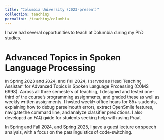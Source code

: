 ```yaml
---
title: "Columbia University (2023-present)"
collection: teaching
permalink: /teaching/columbia
---
```


I have had several opportunities to teach at Columbia during my PhD studies.


Advanced Topics in Spoken Language Processing
======

In Spring 2023 and 2024, and Fall 2024, I served as Head Teaching Assistant for Advanced Topics in Spoken Language Processing (COMS 6998). Across all three semesters of teaching, I designed and tested one-third of the course’s programming assignments, and graded these as well as weekly written assignments. I hosted weekly office hours for 85+ students, explaining how to debug parselmouth errors, extract OpenSmile features, navigate the command line, and analyze classifier predictions. I also developed an FAQ guide for students seeking help with using Praat. 

In Spring and Fall 2024, and Spring 2025, I gave a guest lecture on speech analysis, with a focus on the paralinguistics of code-switching. 


